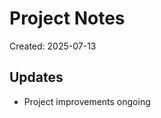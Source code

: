 # Project Notes

Created: 2025-07-13

## Updates
- Project improvements ongoing

<!-- Last updated: 2025-07-15 -->